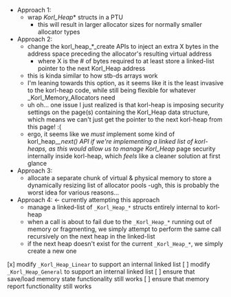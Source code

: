 - Approach 1:
    - wrap _Korl_Heap_* structs in a PTU
        - this will result in larger allocator sizes for normally smaller allocator types
- Approach 2:
    - change the korl_heap_*_create APIs to inject an extra X bytes in the address space preceding the allocator's resulting virtual address
        - where X is the # of bytes required to at least store a linked-list pointer to the next Korl_Heap address
    - this is kinda similar to how stb-ds arrays work
    - I'm leaning towards this option, as it seems like it is the least invasive to the korl-heap code, while still being flexible for whatever _Korl_Memory_Allocators need
    - uh oh... one issue I just realized is that korl-heap is imposing security settings on the page(s) containing the Korl_Heap data structure, which means we can't just get the pointer to the next korl-heap from this page! :(
    - ergo, it seems like we _must_ implement some kind of korl_heap_*_next() API if we're implementing a linked list of korl-heaps, as this would allow us to manage _Korl_Heap_* page security internally inside korl-heap, which _feels_ like a cleaner solution at first glance
- Approach 3:
    - allocate a separate chunk of virtual & physical memory to store a dynamically resizing list of allocator pools
        -ugh, this is probably the worst idea for various reasons...
- Approach 4: <- currently attempting this approach
    - manage a linked-list of `_Korl_Heap_*` structs entirely internal to korl-heap
    - when a call is about to fail due to the `_Korl_Heap_*` running out of memory or fragmenting, we simply attempt to perform the same call recursively on the next heap in the linked-list
    - if the next heap doesn't exist for the current `_Korl_Heap_*`, we simply create a new one

[x] modify `_Korl_Heap_Linear` to support an internal linked list
[ ] modify `_Korl_Heap_General` to support an internal linked list
[ ] ensure that save/load memory state functionality still works
[ ] ensure that memory report functionality still works
